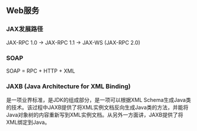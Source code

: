 ## Web服务

### JAX发展路径
JAX-RPC 1.0 -> JAX-RPC 1.1 -> JAX-WS (JAX-RPC 2.0)

### SOAP
SOAP = RPC + HTTP + XML

### JAXB (Java Architecture for XML Binding)
是一项业界标准，是JDK的组成部分，是一项可以根据XML Schema生成Java类的技术。该过程中JAXB提供了将XML实例文档反向生成Java类的方法，并能将Java对象树的内容重新写到XML实例文档。从另外一方面讲，JAXB提供了将XML绑定到Java。
